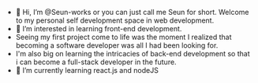 - 👋 Hi, I’m @Seun-works or you can just call me Seun for short. Welcome to my personal self development space in web development.
- 👀 I’m interested in learning front-end development.
- Seeing my first project come to life was the moment I realized that becoming a software developer was all I had been looking for. 
- I'm also big on learning the intricacies of back-end development so that i can become a full-stack developer in the future.
- 🌱 I’m currently learning react.js and nodeJS


<!---
Seun-works/Seun-works is a ✨ special ✨ repository because its `README.md` (this file) appears on your GitHub profile.
You can click the Preview link to take a look at your changes.
--->
